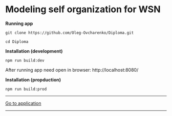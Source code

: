 # Modeling self organization for WSN

**Running app**

```git clone https://github.com/Oleg-Ovcharenko/Diploma.git```

```cd Diploma```

**Installation (development)**

```npm run build:dev```

After running app need open in browser: http://localhost:8080/

**Installation (propduction)**

```npm run build:prod```

***
[Go to application](https://oleg-ovcharenko.github.io/diploma.github.io/)
***
